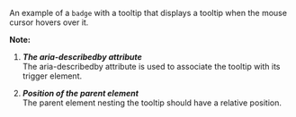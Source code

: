 An example of a `badge` with a tooltip that displays a tooltip when the mouse cursor hovers over it.

**Note:**
1. _**The aria-describedby attribute**_<br>
The aria-describedby attribute is used to associate the tooltip with its trigger element.

2. _**Position of the parent element**_<br>
The parent element nesting the tooltip should have a relative position.


